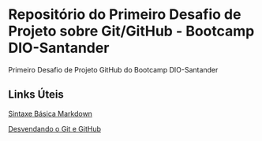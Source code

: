 # Repositório do Primeiro Desafio de Projeto sobre Git/GitHub - Bootcamp DIO-Santander
Primeiro Desafio de Projeto GitHub do Bootcamp DIO-Santander

## Links Úteis
[Sintaxe Básica Markdown](https://www.markdownguide.org/basic-syntax/)

[Desvendando o Git e GitHub](https://github.com/WoMakersCode/git-e-github)
